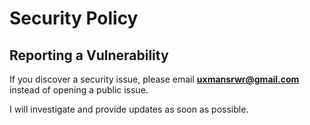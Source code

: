 # Security Policy

## Reporting a Vulnerability

If you discover a security issue, please email **uxmansrwr@gmail.com** instead of opening a public issue.

I will investigate and provide updates as soon as possible.
